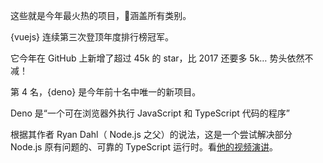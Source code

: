 这些就是今年最火热的项目，涵盖所有类别。

{vuejs} 连续第三次登顶年度排行榜冠军。

它今年在 GitHub 上新增了超过 45k 的 star，比 2017 还要多 5k… 势头依然不减！

第 4 名，{deno} 是今年前十名中唯一的新项目。

Deno 是“一个可在浏览器外执行 JavaScript 和 TypeScript 代码的程序”

根据其作者 Ryan Dahl（ Node.js 之父）的说法，这是一个尝试解决部分 Node.js 原有问题的、可靠的 TypeScript 运行时。看[他的视频演讲](https://www.youtube.com/watch?v=M3BM9TB-8yA)。
